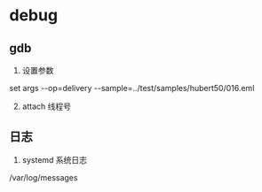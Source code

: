 # debug

## gdb

1. 设置参数

set args --op=delivery --sample=../test/samples/hubert50/016.eml

2. attach 线程号

## 日志

1. systemd 系统日志

/var/log/messages
